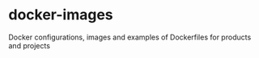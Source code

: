 # docker-images
Docker configurations, images and examples of Dockerfiles for products and projects
